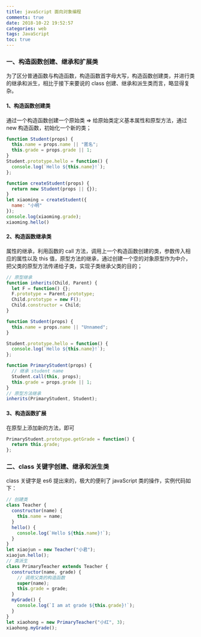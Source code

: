 ```yaml
---
title: javaScript 面向对象编程
comments: true
date: 2018-10-22 19:52:57
categories: web
tags: JavaScript
toc: true
---
```


### 一、构造函数创建、继承和扩展类

为了区分普通函数与构造函数，构造函数首字母大写，构造函数创建类，并进行类的继承和派生，相比于接下来要说的 class 创建、继承和派生类而言，略显得复杂。

#### 1、构造函数创建类

通过一个构造函数创建一个原始类 => 给原始类定义基本属性和原型方法，通过 new 构造函数，初始化一个新的类；

```js
function Student(props) {
  this.name = props.name || "匿名";
  this.grade = props.grade || 1;
}
Student.prototype.hello = function() {
  console.log(`Hello ${this.name}!`);
};

function createStudent(props) {
  return new Student(props || {});
}
let xiaoming = createStudent({
  name: "小明"
});
console.log(xiaoming.grade);
xiaoming.hello()
```

#### 2、构造函数继承类

属性的继承，利用函数的 call 方法，调用上一个构造函数创建的类，参数传入相应的属性以及 this 值，原型方法的继承，通过创建一个空的对象原型作为中介，把父类的原型方法传递给子类，实现子类继承父类的目的；

```js
// 原型继承
function inherits(Child, Parent) {
  let F = function() {};
  F.prototype = Parent.prototype;
  Child.prototype = new F();
  Child.constructor = Child;
}

function Student(props) {
  this.name = props.name || "Unnamed";
}

Student.prototype.hello = function() {
  console.log(`Hello ${this.name}!`);
};

function PrimaryStudent(props) {
  // 继承 student name
  Student.call(this, props);
  this.grade = props.grade || 1;
}
// 原型方法继承
inherits(PrimaryStudent, Student);
```


#### 3、构造函数扩展

在原型上添加新的方法，即可

```js
PrimaryStudent.prototype.getGrade = function() {
  return this.grade;
};
```

### 二、class 关键字创建、继承和派生类

class 关键字是 es6 提出来的，极大的便利了 javaScript 类的操作，实例代码如下：

```js
// 创建类
class Teacher {
  constructor(name) {
    this.name = name;
  }
  hello() {
    console.log(`Hello ${this.name}!`);
  }
}
let xiaojun = new Teacher("小君");
xiaojun.hello();
// 类派生
class PrimaryTeacher extends Teacher {
  constructor(name, grade) {
    // 调用父类的构造函数
    super(name);
    this.grade = grade;
  }
  myGrade() {
    console.log(`I am at grade ${this.grade}!`);
  }
}
let xiaohong = new PrimaryTeacher("小红", 3);
xiaohong.myGrade();
```
